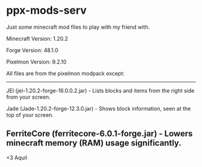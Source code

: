 # ppx-mods-serv

Just some minecraft mod files to play with my friend with.


Minecraft Version: 1.20.2

Forge Version: 48.1.0

Pixelmon Version: 9.2.10

All files are from the pixelmon modpack except:

-------------------------------------------------------------------------------------------------
JEI (jei-1.20.2-forge-16.0.0.2.jar) - Lists blocks and items from the right side from your screen.

Jade (Jade-1.20.2-forge-12.3.0.jar) - Shows block information, seen at the top of your screen.

FerriteCore (ferritecore-6.0.1-forge.jar) - Lowers minecraft memory (RAM) usage significantly.
-------------------------------------------------------------------------------------------------

<3 Aquil
